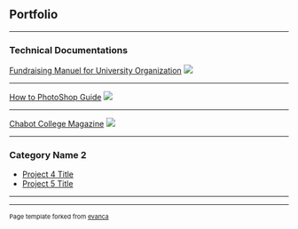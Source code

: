 ## Portfolio

---

### Technical Documentations

[Fundraising Manuel for University Organization](/sample_page)
<img src="images/dummy_thumbnail.jpg?raw=true"/>

---
[How to PhotoShop Guide](/pdf/sample_presentation.pdf)
<img src="images/dummy_thumbnail.jpg?raw=true"/>

---
[Chabot College Magazine](http://example.com/)
<img src="images/dummy_thumbnail.jpg?raw=true"/>

---

### Category Name 2

- [Project 4 Title](http://example.com/)
- [Project 5 Title](http://example.com/)

---




---
<p style="font-size:11px">Page template forked from <a href="https://github.com/evanca/quick-portfolio">evanca</a></p>
<!-- Remove above link if you don't want to attibute -->

